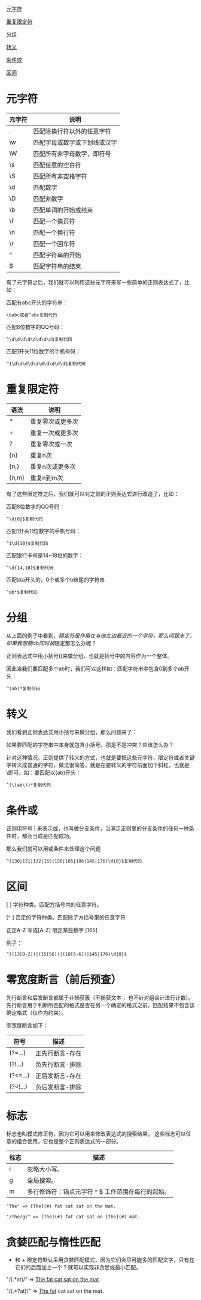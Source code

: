 [元字符](#元字符)

[重复限定符](#重复限定符)

[分组](#分组)

[转义](#转义)

[条件或](#条件或)

[区间](#区间)
  
# 元字符 

元字符|说明
---|---
.|匹配除换行符以外的任意字符
\w|匹配字母或数字或下划线或汉字
\W|匹配所有非字母数字，即符号
\s|匹配任意的空白符
\S|匹配所有非空格字符
\d|匹配数字
\D|匹配非数字
\b|匹配单词的开始或结束
\f|匹配一个换页符
\n|匹配一个换行符
\r|匹配一个回车符
^|匹配字符串的开始
$|匹配字符串的结束

有了元字符之后，我们就可以利用这些元字符来写一些简单的正则表达式了，比如：

匹配有abc开头的字符串：

    \babc或者^abc复制代码

匹配8位数字的QQ号码：

    ^\d\d\d\d\d\d\d\d$复制代码

匹配1开头11位数字的手机号码：

    ^1\d\d\d\d\d\d\d\d\d\d$复制代码

# 重复限定符

语法|说明
---|---
*|重复零次或更多次
+|重复一次或更多次
?|重复零次或一次
{n}|重复n次
{n,}|重复n次或更多次
{n,m}|重复n到m次

有了这些限定符之后，我们就可以对之前的正则表达式进行改造了，比如：

匹配8位数字的QQ号码：

    ^\d{8}$复制代码

匹配1开头11位数字的手机号码：

    ^1\d{10}$复制代码

匹配银行卡号是14~18位的数字：

    ^\d{14,18}$复制代码

匹配以a开头的，0个或多个b结尾的字符串

    ^ab*$复制代码

# 分组 

从上面的例子中看到，*限定符是作用在与他左边最近的一个字符，那么问题来了，如果我想要ab同时被*限定那怎么办呢？

正则表达式中用小括号()来做分组，也就是括号中的内容作为一个整体。

因此当我们要匹配多个ab时，我们可以这样如：匹配字符串中包含0到多个ab开头：

    ^(ab)*复制代码

# 转义

我们看到正则表达式用小括号来做分组，那么问题来了：

如果要匹配的字符串中本身就包含小括号，那是不是冲突？应该怎么办？

针对这种情况，正则提供了转义的方式，也就是要把这些元字符、限定符或者关键字转义成普通的字符，做法很简答，就是在要转义的字符前面加个斜杠，也就是\即可。如：要匹配以(ab)开头：
    
    ^(\(ab\))*复制代码

# 条件或 

正则用符号 | 来表示或，也叫做分支条件，当满足正则里的分支条件的任何一种条件时，都会当成是匹配成功。

那么我们就可以用或条件来处理这个问题

    ^(130|131|132|155|156|185|186|145|176)\d{8}$复制代码

# 区间 

[ ]	字符种类。匹配方括号内的任意字符。

[^ ]	否定的字符种类。匹配除了方括号里的任意字符

  正定A-Z 写成[A-Z]
  限定某些数字 [165]
  
例子：

    ^((13[0-2])|(15[56])|(18[5-6])|145|176)\d{8}$

# 零宽度断言（前后预查）

先行断言和后发断言都属于非捕获簇（不捕获文本 ，也不针对组合计进行计数）。 先行断言用于判断所匹配的格式是否在另一个确定的格式之前，匹配结果不包含该确定格式（仅作为约束）。

零宽度断言如下：

符号|描述
--|--
(?=...)|正先行断言-存在
(?!...)|负先行断言-排除
(?<=...)|正后发断言-存在
(?<!...)|负后发断言-排除

# 标志

标志也叫模式修正符，因为它可以用来修改表达式的搜索结果。 这些标志可以任意的组合使用，它也是整个正则表达式的一部分。

标志|描述
--|--
i|忽略大小写。
g|全局搜索。
m|多行修饰符：锚点元字符 ^ $ 工作范围在每行的起始。

    "The" => [The](#) fat cat sat on the mat.

    "/The/gi" => [The](#) fat cat sat on [the](#) mat.

# 贪婪匹配与惰性匹配

* 和 + 限定符默认采用贪婪匹配模式，因为它们会尽可能多的匹配文字，只有在它们的后面加上一个 ? 就可以实现非贪婪或最小匹配。

"/(.*at)/" => [The fat cat sat on the mat](#). 
    
"/(.*?at)/" => [The fat](#) cat sat on the mat. 
